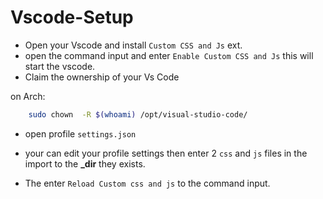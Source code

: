 # Vscode-Setup 

- Open your Vscode and install  `Custom CSS and Js` ext. 
- open the command input and enter `Enable Custom CSS and Js` this will start the vscode. 
- Claim the ownership of your Vs Code 

on Arch:
```bash
    sudo chown  -R $(whoami) /opt/visual-studio-code/
```

- open profile `settings.json` 

- your can edit your profile settings then enter 2 `css` and `js` files in the import to the **_dir** they exists.

- The enter `Reload Custom css and js` to the command input.
